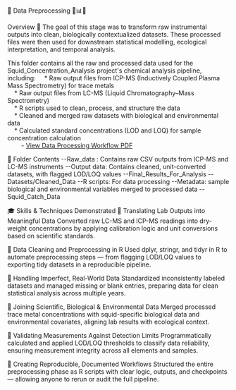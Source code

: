 🧪 Data Preprocessing 🧼📊🦑

Overview 🎯
The goal of this stage was to transform raw instrumental outputs into clean, biologically contextualized datasets. These processed files were then used for downstream statistical modelling, ecological interpretation, and temporal analysis.

This folder contains all the raw and processed data used for the Squid_Concentration_Analysis project's chemical analysis pipeline, including:
&nbsp;&nbsp;&nbsp;&nbsp;* Raw output files from ICP-MS (Inductively Coupled Plasma Mass Spectrometry) for trace metals <br>
&nbsp;&nbsp;&nbsp;&nbsp;* Raw output files from LC-MS (Liquid Chromatography–Mass Spectrometry) <br>
&nbsp;&nbsp;&nbsp;&nbsp;* R scripts used to clean, process, and structure the data <br>
&nbsp;&nbsp;&nbsp;&nbsp;* Cleaned and merged raw datasets with biological and environmental data <br>
&nbsp;&nbsp;&nbsp;&nbsp;* Calculated standard concentrations (LOD and LOQ) for sample concentration calculation <br>	&nbsp;&nbsp;&nbsp;&nbsp;&nbsp;&nbsp;&nbsp;&nbsp;- [View Data Processing Workflow PDF](Squid_Fest/Squid_Concentration_Analysis/Appendix)


📂 Folder Contents
	--Raw_data : Contains raw CSV outputs from ICP-MS and LC-MS instruments
	--Output data: Contains cleaned, unit-converted datasets, with flagged LOD/LOQ values
		--Final_Results_For_Analysis
		--Datasets/Cleaned_Data
	--R scripts: For data processing
	--Metadata: sample biological and environmental variables merged to processed data
		--Squid_Catch_Data

🎓 Skills & Techniques Demonstrated
🔬 Translating Lab Outputs into Meaningful Data
Converted raw LC-MS and ICP-MS readings into dry-weight concentrations by applying calibration logic and unit conversions based on scientific standards.

🧹 Data Cleaning and Preprocessing in R
Used dplyr, stringr, and tidyr in R to automate preprocessing steps — from flagging LOD/LOQ values to exporting tidy datasets in a reproducible pipeline.

🧠 Handling Imperfect, Real-World Data
Standardized inconsistently labeled datasets and managed missing or blank entries, preparing data for clean statistical analysis across multiple years.

🧬 Joining Scientific, Biological & Environmental Data
Merged processed trace metal concentrations with squid-specific biological data and environmental covariates, aligning lab results with ecological context.

🧪 Validating Measurements Against Detection Limits
Programmatically calculated and applied LOD/LOQ thresholds to classify data reliability, ensuring measurement integrity across all elements and samples.

🔄 Creating Reproducible, Documented Workflows
Structured the entire preprocessing phase as R scripts with clear logic, outputs, and checkpoints — allowing anyone to rerun or audit the full pipeline.
